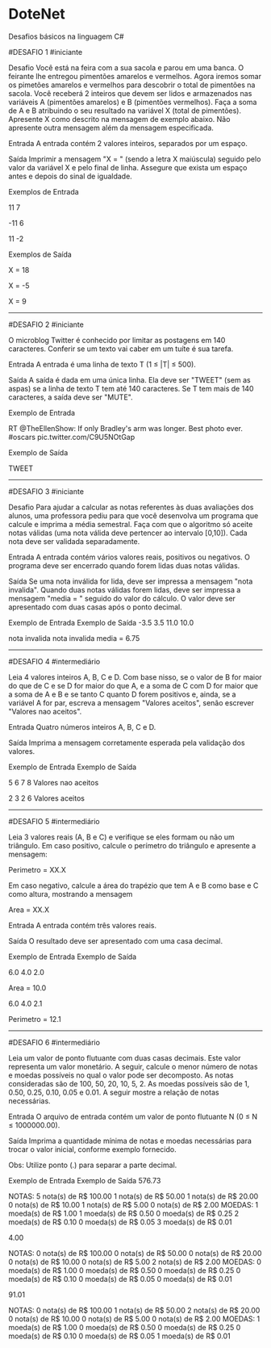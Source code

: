 # DoteNet
Desafios básicos na linguagem C#

#DESAFIO 1 
#iniciante

Desafio
Você está na feira com a sua sacola e parou em uma banca. O feirante lhe entregou pimentões amarelos e vermelhos. Agora iremos somar os pimetões amarelos e vermelhos para descobrir o total de pimentões na sacola.  Você receberá 2 inteiros que devem ser lidos e armazenados nas variáveis A (pimentões amarelos) e B (pimentões vermelhos). Faça a soma de A e B atribuindo o seu resultado na variável X (total de pimentões). Apresente X como descrito na mensagem de exemplo abaixo. Não apresente outra mensagem além da mensagem especificada.

Entrada
A entrada contém 2 valores inteiros, separados por um espaço.

Saída
Imprimir a mensagem "X = " (sendo a letra X maiúscula) seguido pelo valor da variável X e pelo final de linha. Assegure que exista um espaço antes e depois do sinal de igualdade.

 
Exemplos de Entrada	

11 7                    

-11 6                   

11 -2                   

Exemplos de Saída
 
 X = 18
 
 X = -5
 
 X = 9

--------------------------------------------------------------------------------------------------------------------------------------------------------------------------------
#DESAFIO 2 
#iniciante

O microblog Twitter é conhecido por limitar as postagens em 140 caracteres. Conferir se um texto vai caber em um tuíte é sua tarefa.

Entrada
A entrada é uma linha de texto T (1 ≤ |T| ≤ 500).

Saída
A saída é dada em uma única linha. Ela deve ser "TWEET" (sem as aspas) se a linha de texto T tem até 140 caracteres. Se T tem mais de 140 caracteres, a saída deve ser "MUTE".

 
Exemplo de Entrada	

RT @TheEllenShow: If only Bradley's arm was longer. Best photo ever. #oscars pic.twitter.com/C9U5NOtGap

Exemplo de Saída

TWEET


--------------------------------------------------------------------------------------------------------------------------------------------------------------------------------
#DESAFIO 3
#iniciante

Desafio
Para ajudar a calcular as notas referentes às duas avaliações dos alunos, uma professora pediu para que você desenvolva um programa que calcule e imprima a média semestral. Faça com que o algoritmo só aceite notas válidas (uma nota válida deve pertencer ao intervalo [0,10]). Cada nota deve ser validada separadamente.

Entrada
A entrada contém vários valores reais, positivos ou negativos. O programa deve ser encerrado quando forem lidas duas notas válidas.

Saída
Se uma nota inválida  for lida, deve ser impressa a mensagem "nota invalida".
Quando duas notas válidas forem lidas, deve ser impressa a mensagem "media = " seguido do valor do cálculo. O valor deve ser apresentado com duas casas após o ponto decimal.

 
Exemplo de Entrada	Exemplo de Saída
-3.5
3.5
11.0
10.0

nota invalida
nota invalida
media = 6.75

--------------------------------------------------------------------------------------------------------------------------------------------------------------------------------
#DESAFIO 4
#intermediário


Leia 4 valores inteiros A, B, C e D. Com base nisso, se o valor de B for maior do que de C e se D for maior do que A, e a soma de C com D for maior que a soma de A e B e se tanto C quanto D forem positivos e, ainda, se a variável A for par, escreva a mensagem "Valores aceitos", senão escrever "Valores nao aceitos".

Entrada
Quatro números inteiros A, B, C e D.

Saída
Imprima a mensagem corretamente esperada pela validação dos valores.

 
Exemplo de Entrada	Exemplo de Saída

5 6 7 8            Valores nao aceitos

2 3 2 6            Valores aceitos

--------------------------------------------------------------------------------------------------------------------------------------------------------------------------------
#DESAFIO 5
#intermediário

Leia 3 valores reais (A, B e C) e verifique se eles formam ou não um triângulo. Em caso positivo, calcule o perímetro do triângulo e apresente a mensagem:


Perimetro = XX.X


Em caso negativo, calcule a área do trapézio que tem A e B como base e C como altura, mostrando a mensagem


Area = XX.X

Entrada
A entrada contém três valores reais.

Saída
O resultado deve ser apresentado com uma casa decimal.

 
Exemplo de Entrada
Exemplo de Saída

6.0 4.0 2.0

Area = 10.0

6.0 4.0 2.1

Perimetro = 12.1

--------------------------------------------------------------------------------------------------------------------------------------------------------------------------------
#DESAFIO 6
#intermediário

Leia um valor de ponto flutuante com duas casas decimais. Este valor representa um valor monetário. A seguir, calcule o menor número de notas e moedas possíveis no qual o valor pode ser decomposto. As notas consideradas são de 100, 50, 20, 10, 5, 2. As moedas possíveis são de 1, 0.50, 0.25, 0.10, 0.05 e 0.01. A seguir mostre a relação de notas necessárias.

Entrada
O arquivo de entrada contém um valor de ponto flutuante N (0 ≤ N ≤ 1000000.00).

Saída
Imprima a quantidade mínima de notas e moedas necessárias para trocar o valor inicial, conforme exemplo fornecido.

Obs: Utilize ponto (.) para separar a parte decimal.

 
Exemplo de Entrada	Exemplo de Saída
576.73

NOTAS:
5 nota(s) de R$ 100.00
1 nota(s) de R$ 50.00
1 nota(s) de R$ 20.00
0 nota(s) de R$ 10.00
1 nota(s) de R$ 5.00
0 nota(s) de R$ 2.00
MOEDAS:
1 moeda(s) de R$ 1.00
1 moeda(s) de R$ 0.50
0 moeda(s) de R$ 0.25
2 moeda(s) de R$ 0.10
0 moeda(s) de R$ 0.05
3 moeda(s) de R$ 0.01

4.00

NOTAS:
0 nota(s) de R$ 100.00
0 nota(s) de R$ 50.00
0 nota(s) de R$ 20.00
0 nota(s) de R$ 10.00
0 nota(s) de R$ 5.00
2 nota(s) de R$ 2.00
MOEDAS:
0 moeda(s) de R$ 1.00
0 moeda(s) de R$ 0.50
0 moeda(s) de R$ 0.25
0 moeda(s) de R$ 0.10
0 moeda(s) de R$ 0.05
0 moeda(s) de R$ 0.01

91.01

NOTAS:
0 nota(s) de R$ 100.00
1 nota(s) de R$ 50.00
2 nota(s) de R$ 20.00
0 nota(s) de R$ 10.00
0 nota(s) de R$ 5.00
0 nota(s) de R$ 2.00
MOEDAS:
1 moeda(s) de R$ 1.00
0 moeda(s) de R$ 0.50
0 moeda(s) de R$ 0.25
0 moeda(s) de R$ 0.10
0 moeda(s) de R$ 0.05
1 moeda(s) de R$ 0.01



